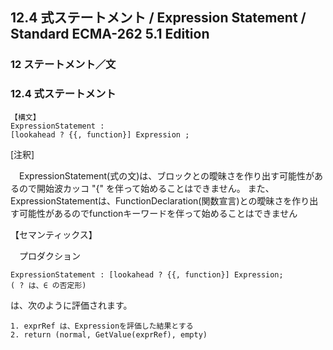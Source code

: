 12.4 式ステートメント / Expression Statement / Standard ECMA-262 5.1 Edition
----------------------------------------------------------------------------

### 12 ステートメント／文

### 12.4 式ステートメント

    【構文】
    ExpressionStatement :
    [lookahead ? {{, function}] Expression ;

[注釈]

　ExpressionStatement(式の文)は、ブロックとの曖昧さを作り出す可能性があるので開始波カッコ
"{" を伴って始めることはできません。
また、ExpressionStatementは、FunctionDeclaration(関数宣言)との曖昧さを作り出す可能性があるのでfunctionキーワードを伴って始めることはできません

【セマンティックス】

　プロダクション

    ExpressionStatement : [lookahead ? {{, function}] Expression;
    ( ? は、∈ の否定形)

は、次のように評価されます。

    1. exprRef は、Expressionを評価した結果とする
    2. return (normal, GetValue(exprRef), empty)
